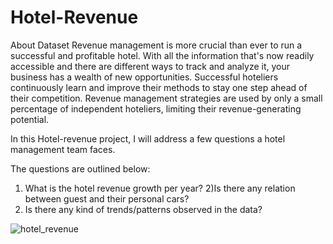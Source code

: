 # Hotel-Revenue


About Dataset
Revenue management is more crucial than ever to run a successful and profitable hotel. With all the information that's now readily accessible and there are different ways to track and analyze it, your business has a wealth of new opportunities. Successful hoteliers continuously learn and improve their methods to stay one step ahead of their competition. Revenue management strategies are used by only a small percentage of independent hoteliers, limiting their revenue-generating potential.

In this Hotel-revenue project, I will address a few questions a hotel management team faces.

The questions are outlined below:
1) What is the hotel revenue growth per year?
2)Is there any relation between guest and their personal cars?
3) Is there any kind of trends/patterns observed in the data?








![hotel_revenue](https://github.com/user-attachments/assets/1ebc257a-0e12-40fe-9b6c-e342f83dd4ab)


